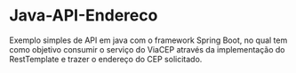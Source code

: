 # Java-API-Endereco
Exemplo simples de API em java com o framework Spring Boot, no qual tem como objetivo consumir o serviço do ViaCEP através da implementação do RestTemplate
e trazer o endereço do CEP solicitado.
